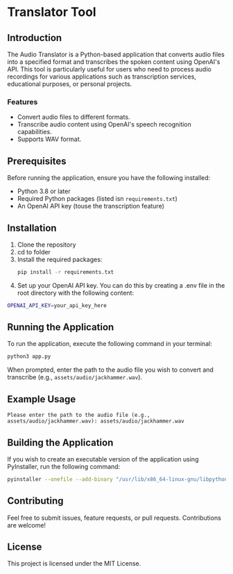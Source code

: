 # Translator Tool

## Introduction

The Audio Translator is a Python-based application that converts audio files into a specified format and transcribes the spoken content using OpenAI's API. This tool is particularly useful for users who need to process audio recordings for various applications such as transcription services, educational purposes, or personal projects.

### Features
- Convert audio files to different formats.
- Transcribe audio content using OpenAI's speech recognition capabilities.
- Supports WAV format.

## Prerequisites

Before running the application, ensure you have the following installed:

- Python 3.8 or later
- Required Python packages (listed isn `requirements.txt`)
- An OpenAI API key (touse the transcription feature)

## Installation

1. Clone the repository
2. cd to folder
3. Install the required packages:
   ```bash
   pip install -r requirements.txt
   ```
4. Set up your OpenAI API key. You can do this by creating a .env file in the root directory with the following content:  
```bash
OPENAI_API_KEY=your_api_key_here
```

## Running the Application
To run the application, execute the following command in your terminal:
```bash
python3 app.py
```

When prompted, enter the path to the audio file you wish to convert and transcribe (e.g., `assets/audio/jackhammer.wav`).

## Example Usage
```plaintext
Please enter the path to the audio file (e.g., assets/audio/jackhammer.wav): assets/audio/jackhammer.wav
```

## Building the Application
If you wish to create an executable version of the application using PyInstaller, run the following command:
```bash
pyinstaller --onefile --add-binary "/usr/lib/x86_64-linux-gnu/libpython3.8.so:lib" --add-data ".env:.env" --add-data "assets:assets" app.py
```

## Contributing

Feel free to submit issues, feature requests, or pull requests. Contributions are welcome!


## License

This project is licensed under the MIT License.